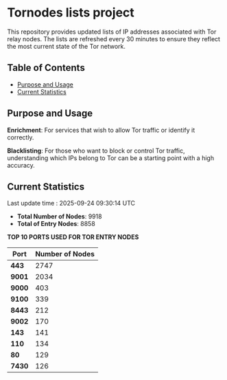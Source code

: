 # Tornodes lists project

This repository provides updated lists of IP addresses associated with Tor relay nodes. The lists are refreshed every 30 minutes to ensure they reflect the most current state of the Tor network.

## Table of Contents

- [Purpose and Usage](#purpose-and-usage)
- [Current Statistics](#current-statistics)


## Purpose and Usage

**Enrichment**: For services that wish to allow Tor traffic or identify it correctly.

**Blacklisting**: For those who want to block or control Tor traffic, understanding which IPs belong to Tor can be a starting point with a high accuracy.

## Current Statistics

Last update time : 2025-09-24 09:30:14 UTC

- **Total Number of Nodes**: 9918
- **Total of Entry Nodes**: 8858

**TOP 10 PORTS USED FOR TOR ENTRY NODES**

| **Port** | **Number of Nodes** |
|------|-----------------|
| **443**   | 2747  |
| **9001**   | 2034  |
| **9000**   | 403  |
| **9100**   | 339  |
| **8443**   | 212  |
| **9002**   | 170  |
| **143**   | 141  |
| **110**   | 134  |
| **80**   | 129  |
| **7430**   | 126  |

